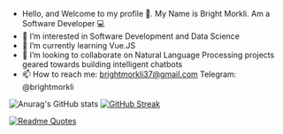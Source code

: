 - Hello, and Welcome to my profile 👋. My Name is Bright Morkli. Am a Software Developer :computer:
- 👀 I’m interested in Software Development and Data Science
- 🌱 I’m currently learning Vue.JS
- 💞️ I’m looking to collaborate on Natural Language Processing projects geared towards building intelligent chatbots
- 📫 How to reach me: brightmorkli37@gmail.com Telegram: @brightmorkli

<!---
brightmorkli37/brightmorkli37 is a ✨ special ✨ repository because its `README.md` (this file) appears on your GitHub profile.
You can click the Preview link to take a look at your changes.
--->

![Anurag's GitHub stats](https://github-readme-stats.vercel.app/api?username=anuraghazra&hide=contribs,prs)
 [![GitHub Streak](http://github-readme-streak-stats.herokuapp.com?user=brightmorkli37&theme=vue-dark)](https://git.io/streak-stats)

[![Readme Quotes](https://quotes-github-readme.vercel.app/api?type=horizontal&theme=dark)](https://github.com/piyushsuthar/github-readme-quotes)

